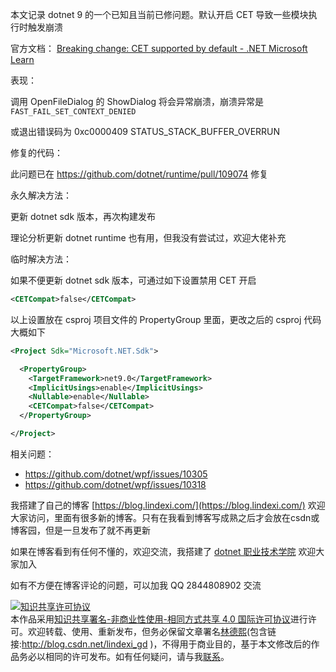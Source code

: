 
本文记录 dotnet 9 的一个已知且当前已修问题。默认开启 CET 导致一些模块执行时触发崩溃

<!--more-->


<!-- 发布 -->
<!-- 博客 -->

官方文档： [Breaking change: CET supported by default - .NET Microsoft Learn](https://learn.microsoft.com/en-us/dotnet/core/compatibility/interop/9.0/cet-support )

表现：

调用 OpenFileDialog 的 ShowDialog 将会异常崩溃，崩溃异常是 `FAST_FAIL_SET_CONTEXT_DENIED`

或退出错误码为 0xc0000409 STATUS_STACK_BUFFER_OVERRUN

修复的代码：

此问题已在 <https://github.com/dotnet/runtime/pull/109074> 修复

永久解决方法：

更新 dotnet sdk 版本，再次构建发布

理论分析更新 dotnet runtime 也有用，但我没有尝试过，欢迎大佬补充

临时解决方法：

如果不便更新 dotnet sdk 版本，可通过如下设置禁用 CET 开启

```xml
<CETCompat>false</CETCompat>
```

以上设置放在 csproj 项目文件的 PropertyGroup 里面，更改之后的 csproj 代码大概如下

```xml
<Project Sdk="Microsoft.NET.Sdk">

  <PropertyGroup>
    <TargetFramework>net9.0</TargetFramework>
    <ImplicitUsings>enable</ImplicitUsings>
    <Nullable>enable</Nullable>
    <CETCompat>false</CETCompat>
  </PropertyGroup>

</Project>
```

相关问题：

- <https://github.com/dotnet/wpf/issues/10305>
- <https://github.com/dotnet/wpf/issues/10318>


我搭建了自己的博客 [https://blog.lindexi.com/](https://blog.lindexi.com/) 欢迎大家访问，里面有很多新的博客。只有在我看到博客写成熟之后才会放在csdn或博客园，但是一旦发布了就不再更新

如果在博客看到有任何不懂的，欢迎交流，我搭建了 [dotnet 职业技术学院](https://t.me/dotnet_campus) 欢迎大家加入

如有不方便在博客评论的问题，可以加我 QQ 2844808902 交流

<a rel="license" href="http://creativecommons.org/licenses/by-nc-sa/4.0/"><img alt="知识共享许可协议" style="border-width:0" src="https://licensebuttons.net/l/by-nc-sa/4.0/88x31.png" /></a><br />本作品采用<a rel="license" href="http://creativecommons.org/licenses/by-nc-sa/4.0/">知识共享署名-非商业性使用-相同方式共享 4.0 国际许可协议</a>进行许可。欢迎转载、使用、重新发布，但务必保留文章署名[林德熙](http://blog.csdn.net/lindexi_gd)(包含链接:http://blog.csdn.net/lindexi_gd )，不得用于商业目的，基于本文修改后的作品务必以相同的许可发布。如有任何疑问，请与我[联系](mailto:lindexi_gd@163.com)。